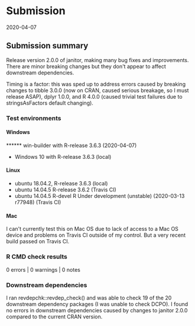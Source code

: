 # Submission
2020-04-07

## Submission summary
Release version 2.0.0 of janitor, making many bug fixes and improvements.  There are minor breaking changes but they don't appear to affect downstream dependencies.

Timing is a factor: this was sped up to address errors caused by breaking changes to tibble 3.0.0 (now on CRAN, caused serious breakage, so I must release ASAP), dplyr 1.0.0, and R 4.0.0 (caused trivial test failures due to stringsAsFactors default changing).

### Test environments

#### Windows
****** win-builder with R-release 3.6.3 (2020-04-07)
* Windows 10 with R-release 3.6.3 (local)

#### Linux
* ubuntu 18.04.2, R-release 3.6.3  (local)
* ubuntu 14.04.5 R-release 3.6.2 (Travis CI)
* ubuntu 14.04.5 R-devel R Under development (unstable) (2020-03-13 r77948) (Travis CI)

#### Mac
I can't currently test this on Mac OS due to lack of access to a Mac OS device
and problems on Travis CI outside of my control.  But a very recent build passed
on Travis CI.

### R CMD check results
0 errors | 0 warnings | 0 notes

### Downstream dependencies
I ran revdepchk::revdep_check() and was able to check 19 of the 20 downstream dependency packages (I was unable to check DCPO).  I found no errors in downstream dependencies caused by changes to janitor 2.0.0 compared to the current CRAN version.
